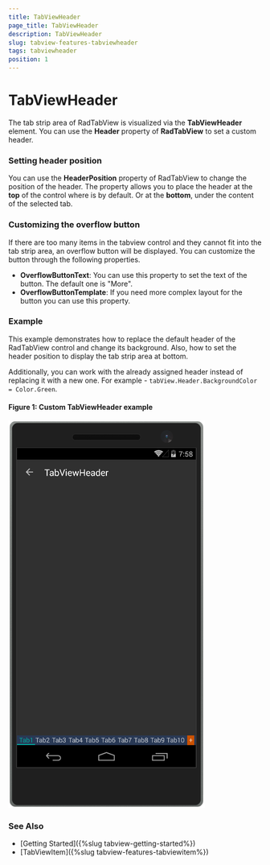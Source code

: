 ```yaml
---
title: TabViewHeader
page_title: TabViewHeader
description: TabViewHeader
slug: tabview-features-tabviewheader
tags: tabviewheader
position: 1
---
```


# TabViewHeader

The tab strip area of RadTabView is visualized via the **TabViewHeader** element. You can use the **Header** property of **RadTabView** to set a custom header.

### Setting header position

You can use the **HeaderPosition** property of RadTabView to change the position of the header. The property allows you to place the header at the **top** of the control where is by default. Or at the **bottom**, under the content of the selected tab.

### Customizing the overflow button

If there are too many items in the tabview control and they cannot fit into the tab strip area, an overflow button will be displayed. You can customize the button through the following properties.

- **OverflowButtonText**: You can use this property to set the text of the button. The default one is "More".
- **OverflowButtonTemplate**: If you need more complex layout for the button you can use this property.

### Example

This example demonstrates how to replace the default header of the RadTabView control and change its background. Also, how to set the header position to display the tab strip area at bottom.

<snippet id='tabview-features-tabviewitem-xaml'/>
<snippet id='tabview-features-tabviewitem-csharp'/>

Additionally, you can work with the already assigned header instead of replacing it with a new one. For example - `tabView.Header.BackgroundColor = Color.Green`. 

#### __Figure 1: Custom TabViewHeader example__  
![BusyIndicator example](../images/tabview-features-tabviewheader-0.png)

### See Also

- [Getting Started]({%slug tabview-getting-started%})
- [TabViewItem]({%slug tabview-features-tabviewitem%})
